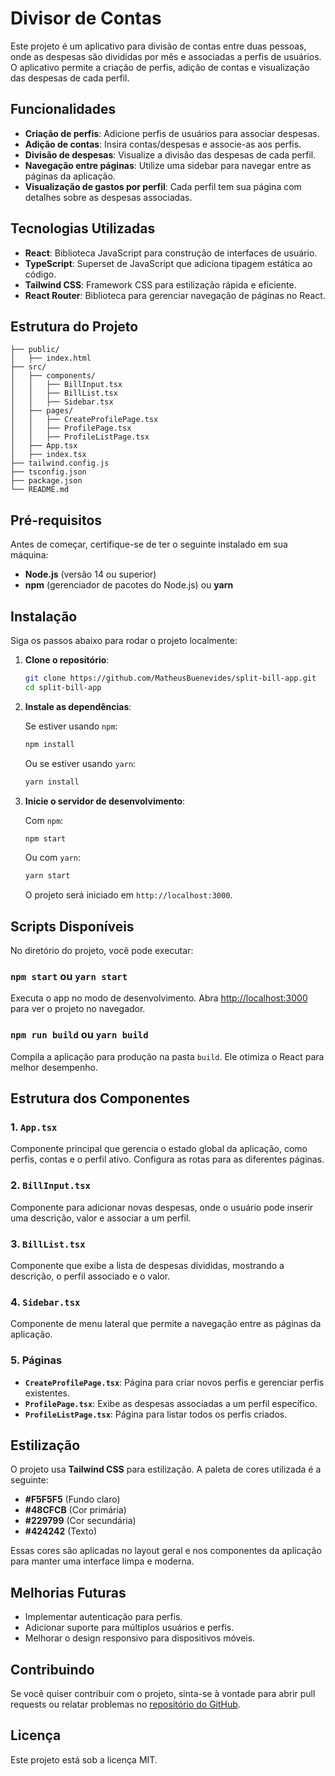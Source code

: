 
# Divisor de Contas

Este projeto é um aplicativo para divisão de contas entre duas pessoas, onde as despesas são divididas por mês e associadas a perfis de usuários. O aplicativo permite a criação de perfis, adição de contas e visualização das despesas de cada perfil.

## Funcionalidades

- **Criação de perfis**: Adicione perfis de usuários para associar despesas.
- **Adição de contas**: Insira contas/despesas e associe-as aos perfis.
- **Divisão de despesas**: Visualize a divisão das despesas de cada perfil.
- **Navegação entre páginas**: Utilize uma sidebar para navegar entre as páginas da aplicação.
- **Visualização de gastos por perfil**: Cada perfil tem sua página com detalhes sobre as despesas associadas.

## Tecnologias Utilizadas

- **React**: Biblioteca JavaScript para construção de interfaces de usuário.
- **TypeScript**: Superset de JavaScript que adiciona tipagem estática ao código.
- **Tailwind CSS**: Framework CSS para estilização rápida e eficiente.
- **React Router**: Biblioteca para gerenciar navegação de páginas no React.

## Estrutura do Projeto

```
├── public/
│   ├── index.html
├── src/
│   ├── components/
│   │   ├── BillInput.tsx
│   │   ├── BillList.tsx
│   │   ├── Sidebar.tsx
│   ├── pages/
│   │   ├── CreateProfilePage.tsx
│   │   ├── ProfilePage.tsx
│   │   ├── ProfileListPage.tsx
│   ├── App.tsx
│   ├── index.tsx
├── tailwind.config.js
├── tsconfig.json
├── package.json
└── README.md
```

## Pré-requisitos

Antes de começar, certifique-se de ter o seguinte instalado em sua máquina:

- **Node.js** (versão 14 ou superior)
- **npm** (gerenciador de pacotes do Node.js) ou **yarn**

## Instalação

Siga os passos abaixo para rodar o projeto localmente:

1. **Clone o repositório**:

   ```bash
   git clone https://github.com/MatheusBuenevides/split-bill-app.git
   cd split-bill-app
   ```

2. **Instale as dependências**:

   Se estiver usando `npm`:

   ```bash
   npm install
   ```

   Ou se estiver usando `yarn`:

   ```bash
   yarn install
   ```

3. **Inicie o servidor de desenvolvimento**:

   Com `npm`:

   ```bash
   npm start
   ```

   Ou com `yarn`:

   ```bash
   yarn start
   ```

   O projeto será iniciado em `http://localhost:3000`.

## Scripts Disponíveis

No diretório do projeto, você pode executar:

### `npm start` ou `yarn start`

Executa o app no modo de desenvolvimento.
Abra [http://localhost:3000](http://localhost:3000) para ver o projeto no navegador.

### `npm run build` ou `yarn build`

Compila a aplicação para produção na pasta `build`. Ele otimiza o React para melhor desempenho.

## Estrutura dos Componentes

### 1. **`App.tsx`**

Componente principal que gerencia o estado global da aplicação, como perfis, contas e o perfil ativo. Configura as rotas para as diferentes páginas.

### 2. **`BillInput.tsx`**

Componente para adicionar novas despesas, onde o usuário pode inserir uma descrição, valor e associar a um perfil.

### 3. **`BillList.tsx`**

Componente que exibe a lista de despesas divididas, mostrando a descrição, o perfil associado e o valor.

### 4. **`Sidebar.tsx`**

Componente de menu lateral que permite a navegação entre as páginas da aplicação.

### 5. **Páginas**

- **`CreateProfilePage.tsx`**: Página para criar novos perfis e gerenciar perfis existentes.
- **`ProfilePage.tsx`**: Exibe as despesas associadas a um perfil específico.
- **`ProfileListPage.tsx`**: Página para listar todos os perfis criados.

## Estilização

O projeto usa **Tailwind CSS** para estilização. A paleta de cores utilizada é a seguinte:

- **#F5F5F5** (Fundo claro)
- **#48CFCB** (Cor primária)
- **#229799** (Cor secundária)
- **#424242** (Texto)

Essas cores são aplicadas no layout geral e nos componentes da aplicação para manter uma interface limpa e moderna.

## Melhorias Futuras

- Implementar autenticação para perfis.
- Adicionar suporte para múltiplos usuários e perfis.
- Melhorar o design responsivo para dispositivos móveis.

## Contribuindo

Se você quiser contribuir com o projeto, sinta-se à vontade para abrir pull requests ou relatar problemas no [repositório do GitHub](https://github.com/MatheusBuenevides/split-bill-app).

## Licença

Este projeto está sob a licença MIT.
